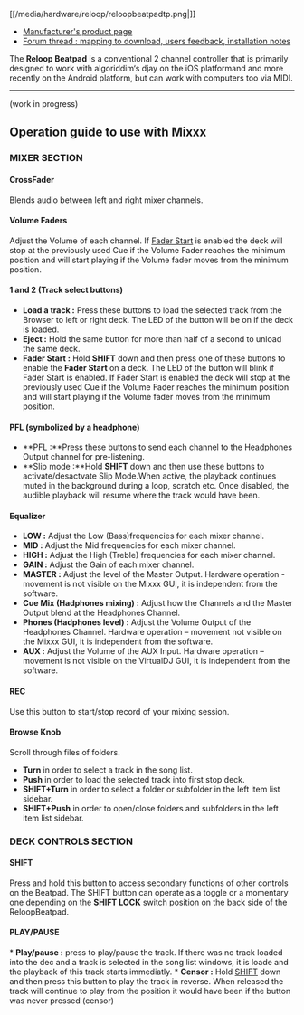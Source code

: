 [[/media/hardware/reloop/reloopbeatpadtp.png|]]

  - [Manufacturer's product page](http://www.reloop.com/reloop-beatpad)
  - [Forum thread : mapping to download, users feedback, installation
    notes](http://www.mixxx.org/forums/viewtopic.php?f=7&t=7581)

The **Reloop Beatpad** is a conventional 2 channel controller that is
primarily designed to work with algoriddim‘s djay on the iOS platformand
and more recently on the Android platform, but can work with computers
too via MIDI.

-----

(work in progress)

## Operation guide to use with Mixxx

### MIXER SECTION

#### CrossFader

Blends audio between left and right mixer channels.

#### Volume Faders

Adjust the Volume of each channel. If [Fader
Start](reloop_beatpad#1%20and%202%20\(Track%20select%20buttons\)) is
enabled the deck will stop at the previously used Cue if the Volume
Fader reaches the minimum position and will start playing if the Volume
fader moves from the minimum position.

#### 1 and 2 (Track select buttons)

  - **Load a track :** Press these buttons to load the selected track
    from the Browser to left or right deck. The LED of the button will
    be on if the deck is loaded. 
  - **Eject :** Hold the same button for more than half of a second to
    unload the same deck.
  - **Fader Start :** Hold **SHIFT** down and then press one of these
    buttons to enable the **Fader Start** on a deck. The LED of the
    button will blink if Fader Start is enabled. If Fader Start is
    enabled the deck will stop at the previously used Cue if the Volume
    Fader reaches the minimum position and will start playing if the
    Volume fader moves from the minimum position.

#### PFL (symbolized by a headphone)

  - **PFL :**Press these buttons to send each channel to the Headphones
    Output channel for pre-listening.
  - **Slip mode :**Hold **SHIFT** down and then use these buttons to
    activate/desactvate Slip Mode.When active, the playback continues
    muted in the background during a loop, scratch etc. Once disabled,
    the audible playback will resume where the track would have been.

#### Equalizer

  - **LOW :** Adjust the Low (Bass)frequencies for each mixer channel.
  - **MID :** Adjust the Mid frequencies for each mixer channel.
  - **HIGH :** Adjust the High (Treble) frequencies for each mixer
    channel.
  - **GAIN :** Adjust the Gain of each mixer channel.
  - **MASTER :** Adjust the level of the Master Output. Hardware
    operation - movement is not visible on the Mixxx GUI, it is
    independent from the software.
  - **Cue Mix (Hadphones mixing) :** Adjust how the Channels and the
    Master Output blend at the Headphones Channel.
  - **Phones (Hadphones level) :** Adjust the Volume Output of the
    Headphones Channel. Hardware operation – movement not visible on the
    Mixxx GUI, it is independent from the software.
  - **AUX :** Adjust the Volume of the AUX Input. Hardware operation –
    movement is not visible on the VirtualDJ GUI, it is independent from
    the software.

#### REC

Use this button to start/stop record of your mixing session.

#### Browse Knob

Scroll through files of folders.

  - **Turn** in order to select a track in the song list.
  - **Push** in order to load the selected track into first stop deck.
  - **SHIFT+Turn** in order to select a folder or subfolder in the left
    item list sidebar.
  - **SHIFT+Push** in order to open/close folders and subfolders in the
    left item list sidebar.

### DECK CONTROLS SECTION

#### SHIFT

Press and hold this button to access secondary functions of other
controls on the Beatpad. The SHIFT button can operate as a toggle or a
momentary one depending on the **SHIFT LOCK** switch position on the
back side of the ReloopBeatpad.

#### PLAY/PAUSE

\* **Play/pause :** press to play/pause the track. If there was no track
loaded into the dec and a track is selected in the song list windows, it
is loade and the playback of this track starts immediatly. \* **Censor
:** Hold [SHIFT](#SHIFT) down and then press this button to play the
track in reverse. When released the track will continue to play from the
position it would have been if the button was never pressed (censor)
